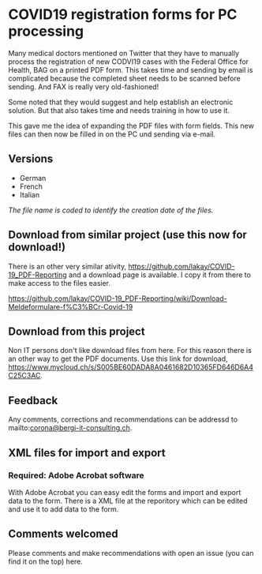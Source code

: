 # COVID19 registration forms for PC processing

Many medical doctors mentioned on Twitter that they have to manually process the registration of new CODVI19 cases with the Federal Office for Health, BAG on a printed PDF form. This takes time and sending by email is complicated because the completed sheet needs to be scanned before sending. And FAX is really very old-fashioned!

Some noted that they would suggest and help establish an electronic solution. But that also takes time and needs training in how to use it.

This gave me the idea of ​​expanding the PDF files with form fields. This new files can then now be filled in on the PC und sending via e-mail.

## Versions

<ul>
<li>German</li>
<li>French</li>
<li>Italian</li>
</ul>

<em>The file name is coded to identify the creation date of the files. </em>

## Download from similar project (use this now for download!)

There is an other very similar ativity, https://github.com/lakay/COVID-19_PDF-Reporting and a download page is available. I copy it from there to make access to the files easier. 

https://github.com/lakay/COVID-19_PDF-Reporting/wiki/Download-Meldeformulare-f%C3%BCr-Covid-19

## Download from this project

Non IT persons don't like download files from here. For this reason there is an other way to get the PDF documents. Use this link for download, https://www.mycloud.ch/s/S005BE60DADA8A0461682D10365FD646D6A4C25C3AC.

## Feedback
Any comments, corrections and recommendations can be addressd to mailto:corona@bergi-it-consulting.ch.

## XML files for import and export

### Required: Adobe Acrobat software

With Adobe Acrobat you can easy edit the forms and import and export data to the form. There is a XML file at the reporitory which can be edited and use it to add data to the form.

## Comments welcomed

Please comments and make recommendations with open an issue (you can find it on the top) here.

